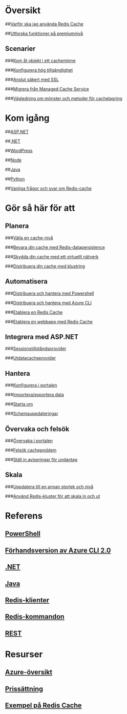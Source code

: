 

# Översikt


##[Varför ska jag använda Redis Cache](https://azure.microsoft.com/services/cache/)


##[Utforska funktioner på premiumnivå](cache-premium-tier-intro.md)


## Scenarier


###[Kom åt objekt i ett cacheminne](cache-dotnet-how-to-use-azure-redis-cache.md#add-and-retrieve-objects-from-the-cache)


###[Konfigurera hög tillgänglighet](https://azure.microsoft.com/pricing/details/cache/)


###[Anslut säkert med SSL](cache-dotnet-how-to-use-azure-redis-cache.md#connect-to-the-cache)


###[Migrera från Managed Cache Service](cache-migrate-to-redis.md)


###[Vägledning om mönster och metoder för cachelagring](../best-practices-caching.md?toc=%2fazure%2fredis-cache%2ftoc.json)




# Kom igång


##[ASP.NET](cache-web-app-howto.md)


##[.NET](cache-dotnet-how-to-use-azure-redis-cache.md)


##[WordPress](../app-service-web/web-sites-connect-to-redis-using-memcache-protocol.md?toc=%2fazure%2fredis-cache%2ftoc.json)


##[Node](cache-nodejs-get-started.md)


##[Java](cache-java-get-started.md)


##[Python](cache-python-get-started.md)


##[Vanliga frågor och svar om Redis-cache](cache-faq.md)



# Gör så här för att


## Planera


###[Välja en cache-nivå](cache-faq.md#what-redis-cache-offering-and-size-should-i-use)


###[Bevara din cache med Redis-datapersistence](cache-how-to-premium-persistence.md)


###[Skydda din cache med ett virtuellt nätverk](cache-how-to-premium-vnet.md)


###[Distribuera din cache med klustring](cache-how-to-premium-clustering.md)


## Automatisera


###[Distribuera och hantera med Powershell](cache-howto-manage-redis-cache-powershell.md)


###[Distribuera och hantera med Azure CLI](cli-samples.md)


###[Etablera en Redis Cache](cache-redis-cache-arm-provision.md)


###[Etablera en webbapp med Redis Cache](cache-web-app-arm-with-redis-cache-provision.md)


## Integrera med ASP.NET


###[Sessionstillståndsprovider](cache-aspnet-session-state-provider.md)


###[Utdatacacheprovider](cache-aspnet-output-cache-provider.md)


## Hantera


###[Konfigurera i portalen](cache-configure.md)


###[Importera/exportera data](cache-how-to-import-export-data.md)


###[Starta om](cache-administration.md#reboot)


###[Schemauppdateringar](cache-administration.md#schedule-updates)


## Övervaka och felsök


###[Övervaka i portalen](cache-how-to-monitor.md)


###[Felsök cacheproblem](cache-how-to-troubleshoot.md)


###[Ställ in aviseringar för undantag](cache-how-to-monitor.md#operations-and-alerts)


## Skala


###[Uppdatera till en annan storlek och nivå](cache-how-to-scale.md)


###[Använd Redis-kluster för att skala in och ut](cache-how-to-premium-clustering.md)



# Referens


## [PowerShell](/powershell/module/azurerm.rediscache)


## [Förhandsversion av Azure CLI 2.0](/cli/azure/redis)


## [.NET](/dotnet/api/microsoft.azure.management.redis)


## [Java](/java/api/com.microsoft.azure.management.redis._redis_cache)


## [Redis-klienter](http://redis.io/clients)


## [Redis-kommandon](http://redis.io/commands#)


## [REST](https://docs.microsoft.com/rest/api/redis/)



# Resurser


## [Azure-översikt](https://azure.microsoft.com/roadmap/)


## [Prissättning](https://azure.microsoft.com/pricing/details/cache/)


## [Exempel på Redis Cache](cache-redis-samples.md)

